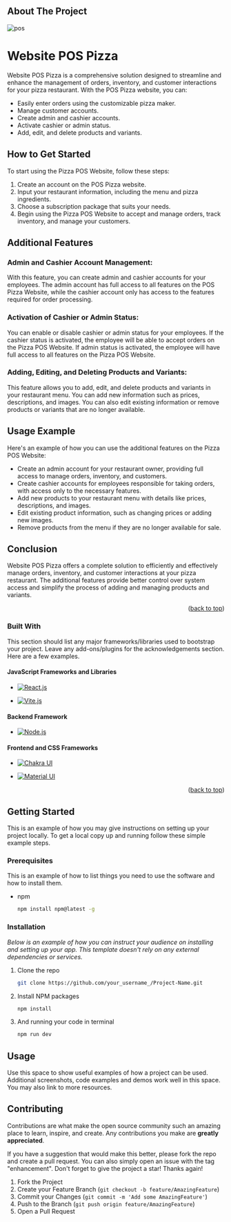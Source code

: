 <!-- ABOUT THE PROJECT -->

## About The Project

![pos](https://i.ibb.co/BBHfcf2/pos.png)

# Website POS Pizza

Website POS Pizza is a comprehensive solution designed to streamline and enhance the management of orders, inventory, and customer interactions for your pizza restaurant. With the POS Pizza website, you can:

- Easily enter orders using the customizable pizza maker.
- Manage customer accounts.
- Create admin and cashier accounts.
- Activate cashier or admin status.
- Add, edit, and delete products and variants.

## How to Get Started

To start using the Pizza POS Website, follow these steps:

1. Create an account on the POS Pizza website.
2. Input your restaurant information, including the menu and pizza ingredients.
3. Choose a subscription package that suits your needs.
4. Begin using the Pizza POS Website to accept and manage orders, track inventory, and manage your customers.

## Additional Features

### Admin and Cashier Account Management:

With this feature, you can create admin and cashier accounts for your employees. The admin account has full access to all features on the POS Pizza Website, while the cashier account only has access to the features required for order processing.

### Activation of Cashier or Admin Status:

You can enable or disable cashier or admin status for your employees. If the cashier status is activated, the employee will be able to accept orders on the Pizza POS Website. If admin status is activated, the employee will have full access to all features on the Pizza POS Website.

### Adding, Editing, and Deleting Products and Variants:

This feature allows you to add, edit, and delete products and variants in your restaurant menu. You can add new information such as prices, descriptions, and images. You can also edit existing information or remove products or variants that are no longer available.

## Usage Example

Here's an example of how you can use the additional features on the Pizza POS Website:

- Create an admin account for your restaurant owner, providing full access to manage orders, inventory, and customers.
- Create cashier accounts for employees responsible for taking orders, with access only to the necessary features.
- Add new products to your restaurant menu with details like prices, descriptions, and images.
- Edit existing product information, such as changing prices or adding new images.
- Remove products from the menu if they are no longer available for sale.

## Conclusion

Website POS Pizza offers a complete solution to efficiently and effectively manage orders, inventory, and customer interactions at your pizza restaurant. The additional features provide better control over system access and simplify the process of adding and managing products and variants.

<p align="right">(<a href="#readme-top">back to top</a>)</p>

### Built With

This section should list any major frameworks/libraries used to bootstrap your project. Leave any add-ons/plugins for the acknowledgements section. Here are a few examples.

#### JavaScript Frameworks and Libraries

- [![React.js](https://img.shields.io/badge/React-61DAFB?style=for-the-badge&logo=react&logoColor=white)](https://reactjs.org/)

* [![Vite.js](https://img.shields.io/badge/Vite.js-646CFF?style=for-the-badge&logo=vite&logoColor=white)](https://vitejs.dev/)

#### Backend Framework

- [![Node.js](https://img.shields.io/badge/Node.js-339933?style=for-the-badge&logo=node.js&logoColor=white)](https://nodejs.org/)

#### Frontend and CSS Frameworks

- [![Chakra UI](https://img.shields.io/badge/Chakra%20UI-319795?style=for-the-badge&logo=chakra-ui&logoColor=white)](https://chakra-ui.com/)

- [![Material UI](https://img.shields.io/badge/Material%20UI-0081CB?style=for-the-badge&logo=material-ui&logoColor=white)](https://material-ui.com/)

<p align="right">(<a href="#readme-top">back to top</a>)</p>

<!-- GETTING STARTED -->

## Getting Started

This is an example of how you may give instructions on setting up your project locally.
To get a local copy up and running follow these simple example steps.

### Prerequisites

This is an example of how to list things you need to use the software and how to install them.

- npm
  ```sh
  npm install npm@latest -g
  ```

### Installation

_Below is an example of how you can instruct your audience on installing and setting up your app. This template doesn't rely on any external dependencies or services._

1. Clone the repo
   ```sh
   git clone https://github.com/your_username_/Project-Name.git
   ```
2. Install NPM packages
   ```sh
   npm install
   ```
3. And running your code in terminal
   ```sh
   npm run dev
   ```


<!-- USAGE EXAMPLES -->

## Usage

Use this space to show useful examples of how a project can be used. Additional screenshots, code examples and demos work well in this space. You may also link to more resources.



<!-- CONTRIBUTING -->

## Contributing

Contributions are what make the open source community such an amazing place to learn, inspire, and create. Any contributions you make are **greatly appreciated**.

If you have a suggestion that would make this better, please fork the repo and create a pull request. You can also simply open an issue with the tag "enhancement".
Don't forget to give the project a star! Thanks again!

1. Fork the Project
2. Create your Feature Branch (`git checkout -b feature/AmazingFeature`)
3. Commit your Changes (`git commit -m 'Add some AmazingFeature'`)
4. Push to the Branch (`git push origin feature/AmazingFeature`)
5. Open a Pull Request
